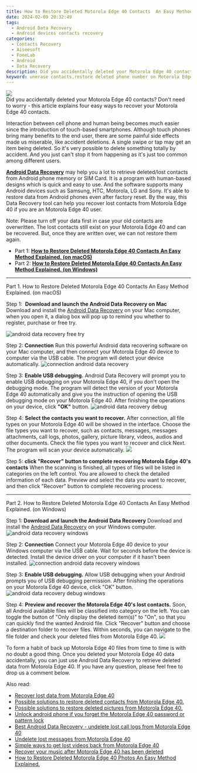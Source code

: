 ```yaml
---
title: How to Restore Deleted Motorola Edge 40 Contacts  An Easy Method Explained.
date: 2024-02-09 20:32:49
tags: 
  - Android Data Recovery
  - Android devices contacts recovery
categories: 
  - Contacts Recovery
  - Aiseesoft
  - FoneLab
  - Android
  - Data Recovery
description: Did you accidentally deleted your Motorola Edge 40 contacts? Don't need to worry - this article explains four easy ways to recover your Motorola Edge 40 contacts.
keyword: unerase contacts,restore deleted phone number on Motorola Edge 40,undelete contacts from Motorola Edge 40,android contacts retrieval,Motorola Edge 40 contacts recovery,regain missing contacts,how to get the contacts back on Motorola Edge 40,how to recover contacts Motorola Edge 40,how to recover deleted contacts in Motorola Edge 40,how to restore your files from Motorola Edge 40,Motorola Edge 40 contacts recovery software,deletes contacts of Motorola Edge 40
---
```


<img src="https://img0mobiles.techidaily.com/images/best-assets/devices/motorola/motorola-edge-40/3.jpg" class="atpl-imgstyle"  />

<div class="atpl-content atpl-for-fonelab-android recover-contacts">

<div class="atpl-post-description-part-1">
Did you accidentally deleted your Motorola Edge 40 contacts? Don't need to worry - this article explains four easy ways to recover your Motorola Edge 40 contacts.
</div>




<div class="atpl-post-description-part-2">
<div class="tpl-content-sub-paragraph-normal">
  <p>
    Interaction between cell phone and human being becomes much easier since the introduction of touch-based smartphones. Although touch phones bring many benefits to the end user, there are some painful side effects made us miserable, like accident deletions. A single swipe or tap may get an item being deleted. So it's very possible to delete something totally by accident. And you just can't stop it from happening as it's just too common among different users.
  </p>
</div>
</div>

<div class="atpl-post-description-part-3">
<div class="tpl-content-sub-paragraph-content">
  <p>
    <a href="https://tools.techidaily.com/aiseesoft-android-data-recovery/" target="_blank" rel="noopener"><strong>Android Data Recovery</strong></a> may help you a lot to retrieve deleted/lost contacts from Android phone memory or SIM Card. It is a program with human-based designs which is quick and easy to use. And the software supports many Android devices such as Samsung, HTC, Motorola, LG and Sony. It's able to restore data from Android phones even after factory reset. By the way, this Data Recovery tool can help you recover lost contacts from Motorola Edge 40 if you are an Motorola Edge 40 user.
  </p>
</div>
<div class="tpl-content-sub-paragraph-content">
  <p>
    Note: Please turn off your data first in case your old contacts are overwritten. The lost contacts still exist on your Motorola Edge 40 and can be recovered. But, once they are written over, we can not restore them again.
  </p>
</div>
</div>


<ul>
  <li>Part 1: <strong><a href="#p1"> How to Restore Deleted Motorola Edge 40 Contacts  An Easy Method Explained.  (on macOS)</a></strong></li>
  <li>Part 2: <strong><a href="#p2"> How to Restore Deleted Motorola Edge 40 Contacts  An Easy Method Explained.  (on Windows)</a></strong></li>
</ul>




<!-- Part 1 -->
<a id="p1" name="p1" ></a><hr>

<div>
  <span class="atpl-step-part-style">Part 1. How to Restore Deleted Motorola Edge 40 Contacts  An Easy Method Explained. (on macOS)</span>
</div>  

<span class="atpl-stepstyle-a"><span>Step 1: </span></span> <strong>Download and launch the Android Data Recovery on Mac</strong>
Download and install the <a href="https://tools.techidaily.com/aiseesoft-android-data-recovery/" target="_blank" rel="noopener">Android Data Recovery</a> on your Mac computer, when you open it, a dialog box will pop up to remind you whether to register, purchase or free try.

<img src="https://tools.techidaily.com/images/apps/aiseesoft/android-data-recovery/mac-free-try.png" class="atpl-imgstyle" alt="android data recovery free try" />

<span class="atpl-stepstyle-a"><span>Step 2: </span></span> <strong>Connection</strong>
Run this powerful Android data recovering software on your Mac computer, and then connect your Motorola Edge 40 device to computer via the USB cable. The program will detect your device automatically.
<img src="https://tools.techidaily.com/images/apps/aiseesoft/android-data-recovery/mac-connection-interface.jpg" class="atpl-imgstyle" alt="connection android data recovery" />

<span class="atpl-stepstyle-a"><span>Step 3: </span></span> <strong>Enable USB debugging.</strong>
Android Data Recovery will prompt you to enable USB debugging on your Motorola Edge 40, if you don't open the debugging mode. The program will detect the version of your Motorola Edge 40 automatically and give you the instruction of opening the USB debugging mode on your Motorola Edge 40. After finishing the operations on your device, click <strong>"OK"</strong> button.
<img src="https://tools.techidaily.com/images/apps/aiseesoft/android-data-recovery/mac-android-usb-debug.jpg"  class="atpl-imgstyle" alt="android data recovery debug" />

<span class="atpl-stepstyle-a"><span>Step 4: </span></span> <strong>Select the contacts you want to recover.</strong>
After connection, all file types on your Motorola Edge 40 will be showed in the interface. Choose the file types you want to recover, such as contacts, messages, messages attachments, call logs, photos, gallery, picture library, videos, audios and other documents. Check the file types you want to recover and click Next. The program will scan your device automatically.
<img src="https://tools.techidaily.com/images/apps/aiseesoft/android-data-recovery/mac-choose-type-contacts.jpg" class="atpl-imgstyle"  />

<span class="atpl-stepstyle-a"><span>Step 5: </span></span> <strong>click "Recover" button to  complete recovering Motorola Edge 40's contacts</strong>
When the scanning is finished, all types of files will be listed in categories on the left control. You are allowed to check the detailed information of each data. Preview and select the data you want to recover, and then click "Recover" button to complete recovering process.


<a id="p2" name="p2"></a><hr>

<!-- Part 2 -->
<div>
  <span class="atpl-step-part-style">Part 2. How to Restore Deleted Motorola Edge 40 Contacts  An Easy Method Explained. (on Windows)</span>
</div>

<span class="atpl-stepstyle-a"><span>Step 1: </span></span> <strong>Download and launch the Android Data Recovery</strong>
Download and install the <a href="https://tools.techidaily.com/aiseesoft-android-data-recovery/" target="_blank" rel="noopener">Android Data Recovery</a> on your Windows computer.
<img src="https://tools.techidaily.com/images/apps/aiseesoft/android-data-recovery/win-start-interface.png"  class="atpl-imgstyle" alt="android data recovery windows" />

<span class="atpl-stepstyle-a"><span>Step 2: </span></span> <strong>Connection</strong>
Connect your Motorola Edge 40 device to your Windows computer via the USB cable. Wait for seconds before the device is detected. Install the device driver on your computer if it hasn't been installed.
<img src="https://tools.techidaily.com/images/apps/aiseesoft/android-data-recovery/win-connection-interface.png" class="atpl-imgstyle" alt="connection android data recovery windows" />

<span class="atpl-stepstyle-a"><span>Step 3: </span></span> <strong>Enable USB debugging.</strong>
Allow USB debugging when your Android prompts you of USB debugging permission. After finishing the operations on your Motorola Edge 40 device, click "OK" button.
<img src="https://tools.techidaily.com/images/apps/aiseesoft/android-data-recovery/win-android-usb-debug.png" class="atpl-imgstyle" alt="android data recovery debug windows" />

<span class="atpl-stepstyle-a"><span>Step 4: </span></span> <strong>Preview and recover the Motorola Edge 40's lost contacts.</strong>
Soon, all Android available files will be classified into category on the left. You can toggle the button of "Only display the deleted item(s)" to "On", so that you can quickly find the wanted Android file. Click "Recover" button and choose a destination folder to recover files. Within seconds, you can navigate to the file folder and check your deleted files from Motorola Edge 40.
<img src="https://tools.techidaily.com/images/apps/aiseesoft/android-data-recovery/win-recover-contacts.jpg" class="atpl-imgstyle"  />

<div class="atpl-post-description-part-4">
<div class="tpl-content-sub-paragraph-normal">
  <p>
    To form a habit of back up Motorola Edge 40 files from time to time is with no doubt a good thing. Once you deleted your Motorola Edge 40 data accidentally, you can just use Android Data Recovery to retrieve deleted data from Motorola Edge 40. If you have any question, please feel free to drop us a comment below.
  </p>
</div>
</div>

<ins class="adsbygoogle"
     style="display:block"
     data-ad-client="ca-pub-7571918770474297"
     data-ad-slot="8358498916"
     data-ad-format="auto"
     data-full-width-responsive="true"></ins>

<span class="atpl-alsoreadstyle">Also read:</span>
<div><ul>
<li><a href="/recover-lost-data-from-motorola-edge-40-by-fonelab-android-recover-data/" target="_blank" rel="noopener"><u>Recover lost data from Motorola Edge 40</u></a></li>
<li><a href="/possible-solutions-to-restore-deleted-contacts-from-motorola-edge-40-by-fonelab-android-recover-contacts/" target="_blank" rel="noopener"><u>Possible solutions to restore deleted contacts from Motorola Edge 40.</u></a></li>
<li><a href="/possible-solutions-to-restore-deleted-pictures-from-motorola-edge-40-by-fonelab-android-recover-pictures/" target="_blank" rel="noopener"><u>Possible solutions to restore deleted pictures from Motorola Edge 40.</u></a></li>
<li><a href="/unlock-android-phone-if-you-forget-the-motorola-edge-40-password-or-pattern-lock-by-drfone-android-unlock-android-unlock/" target="_blank" rel="noopener"><u>Unlock android phone if you forget the Motorola Edge 40 password or pattern lock</u></a></li>
<li><a href="/best-android-data-recovery-undelete-lost-call-logs-from-motorola-edge-40-by-fonelab-android-recover-call-logs/" target="_blank" rel="noopener"><u>Best Android Data Recovery - undelete lost call logs from Motorola Edge 40</u></a></li>
<li><a href="/undelete-lost-messages-from-motorola-edge-40-by-fonelab-android-recover-messages/" target="_blank" rel="noopener"><u>Undelete lost messages from Motorola Edge 40</u></a></li>
<li><a href="/simple-ways-to-get-lost-videos-back-from-motorola-edge-40-by-fonelab-android-recover-video/" target="_blank" rel="noopener"><u>Simple ways to get lost videos back from Motorola Edge 40</u></a></li>
<li><a href="/recover-your-music-after-motorola-edge-40-has-been-deleted-by-fonelab-android-recover-music/" target="_blank" rel="noopener"><u>Recover your music after Motorola Edge 40 has been deleted</u></a></li>
<li><a href="/how-to-restore-deleted-motorola-edge-40-photos-an-easy-method-explained-by-fonelab-android-recover-photos/" target="_blank" rel="noopener"><u>How to Restore Deleted Motorola Edge 40 Photos  An Easy Method Explained.</u></a></li>
</ul></div>

</div>
